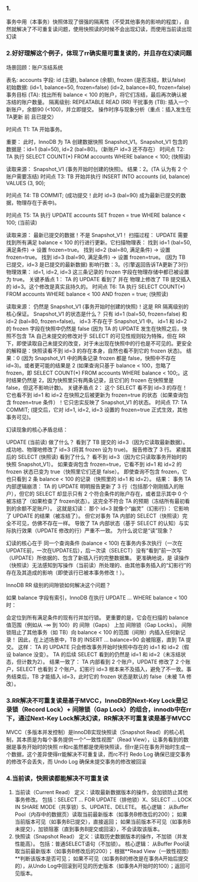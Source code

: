 ### 1.
事务中用（本事务）快照体现了很强的隔离性（不受其他事务的影响的程度），自然就解决了不可重复读问题，使用快照读的时候不会出现幻读，而使用当前读出现幻读

### 2.好好理解这个例子，体现了rr确实是可重复读的，并且存在幻读问题
场景回顾：账户冻结系统

表名: accounts
字段: id (主键), balance (余额), frozen (是否冻结，默认false)
初始数据:
(id=1, balance=50, frozen=false)
(id=2, balance=80, frozen=false)
事务目标 (TA): 找出所有 balance < 100 的账户，将它们冻结，最后再次确认被冻结的账户数量。
隔离级别: REPEATABLE READ (RR)
干扰事务 (TB): 插入一个新账户，余额90 (<100)，并立即提交。
操作时序与现象分析（重点：插入发生在TA更新 前 且已提交）

时间点 T1: TA 开始事务。

重要： 此时，InnoDB 为 TA 创建数据快照 Snapshot_V1。Snapshot_V1 包含的数据是：id=1 (bal=50), id=2 (bal=80)。（新账户 id=3 还不存在）
时间点 T2: TA 执行 SELECT COUNT(*) FROM accounts WHERE balance < 100; (快照读)

读取来源： Snapshot_V1 (事务开始时创建的快照)。
结果：2。(TA 认为有 2 个账户需要冻结)
时间点 T3: TB 开始并执行 INSERT INTO accounts (id, balance) VALUES (3, 90);

时间点 T4: TB COMMIT; (成功提交！此时 id=3 (bal=90) 成为最新已提交的数据，物理存在于表中)。

时间点 T5: TA 执行 UPDATE accounts SET frozen = true WHERE balance < 100; (当前读)

读取来源： 最新已提交的数据！不是 Snapshot_V1！
扫描过程： UPDATE 需要找到所有满足 balance < 100 的行进行更新。它扫描物理表：
找到 id=1 (bal=50, 满足条件) -> 设置 frozen=true。
找到 id=2 (bal=80, 满足条件) -> 设置 frozen=true。
找到 id=3 (bal=90, 满足条件) -> 设置 frozen=true。 (因为 TB 已提交，id=3 是已提交的最新数据)
影响行数：3。(引擎返回告诉TA更新了3行)
物理效果： id=1, id=2, id=3 这三条记录的 frozen 字段在物理存储中都已被设置为 true。
关键矛盾点 1： TA 的 UPDATE 看到了 并在 物理上修改了 TB 提交插入的 id=3。这个修改是真实且持久的。
时间点 T6: TA 执行 SELECT COUNT(*) FROM accounts WHERE balance < 100 AND frozen = true; (快照读)

读取来源： 仍然是 Snapshot_V1 (事务开始时创建的快照)！这是 RR 隔离级别的核心保证。
Snapshot_V1 的状态是什么？
只有 id=1 (bal=50, frozen=false) 和 id=2 (bal=80, frozen=false)。
id=3 不存在于 Snapshot_V1 中。
id=1 和 id=2 的 frozen 字段在快照中仍然是 false (因为 TA 的 UPDATE 发生在快照之后，快照不包含 TA 自己未提交的修改对于 SELECT 的可见性规则较为特殊，但在 RR 下，即使读取自己未提交的改变，对于未出现在快照中的行也是不可见的。更安全的解释是：快照读看不到 id=3 的存在本身，自然也看不到它的 frozen 状态)。
结果：0 (因为 Snapshot_V1 中的两条记录 frozen 都是 false，快照中不存在 id=3)。或者更可能的结果是 2 (如果查询只基于 balance < 100，忽略了 frozen，即 SELECT COUNT(*) FROM accounts WHERE balance < 100;。这时结果仍然是 2，因为快照里只有两条记录，且它们的 frozen 在快照里是 false，但这不影响计数)。
关键矛盾点 2： 这个 SELECT 看不到 id=3 的存在！它也看不到 id=1 和 id=2 在快照之后被更新为 frozen=true 的状态（如果查询包含 frozen=true 条件）！它只忠实反映了 Snapshot_V1 的状态。
时间点 T7: TA COMMIT; (提交后，它对 id=1, id=2, id=3 设置的 frozen=true 正式生效，其他事务可见)。

幻读现象的核心矛盾总结：

UPDATE (当前读) 做了什么？
看到了 TB 提交的 id=3（因为它读取最新数据）。
成功地、物理地修改了 id=3 (将其 frozen 设为 true)。
报告修改了 3 行。
紧接其后的 SELECT (快照读) 看到了什么？
看不到 id=3（因为它只读取事务开始时的快照 Snapshot_V1）。
如果查询包含 frozen=true，它看不到 id=1 和 id=2 的 frozen 状态已变为 true（快照里它们还是 false）。
即使查询不包含 frozen，它也只看到 2 条 balance < 100 的记录（快照里的 id=1 和 id=2）。
结果：
事务 TA 内部逻辑崩溃： TA 的 UPDATE 明明报告更新了 3 行（包括那个刚刚插入的账户），但它的 SELECT 却显示只有 2 个符合条件的账户存在，或者显示其中 0 个被冻结了（如果检查了 frozen状态）。这完全不符合 TA 的预期（冻结所有最初看到的余额不足账户）。
这就是幻读： 那个 id=3 就像个“幽灵”（幻影行）：
它影响了 UPDATE 的结果（被冻结了）。
但它对事务 TA 内部的 SELECT（快照读）完全不可见，仿佛不存在一样。
导致了 TA 内部状态（基于 SELECT 的认知）与实际执行效果（UPDATE 修改的行）严重不一致。
为什么说它是“读”现象？

幻读的核心在于 同一个查询条件 (balance < 100) 在事务内多次执行（一次在UPDATE前，一次在UPDATE后），后一次读（SELECT）没有“看到”前一次写（UPDATE）所依据的、包含了新插入行的完整数据集。 更准确地说，是 读操作（快照读）无法感知到写操作（当前读）所处理的、由其他事务插入的“幻影行”的存在及其造成的影响（即使该行已被本事务修改！）。

InnoDB RR 级别的间隙锁如何解决这个问题？

如果 balance 字段有索引，InnoDB 在执行 UPDATE ... WHERE balance < 100 时：

会定位到所有满足条件的现有行并加行锁。
更重要的是，它会在扫描的 balance 值范围（例如从 -∞ 到 100）的 间隙（Gaps） 上加 间隙锁（Gap Locks）。
间隙锁阻止了其他事务（如 TB）向 balance < 100 的范围（间隙）内插入任何新记录！
因此，在上述场景中，TB 的 INSERT ... balance=90 会被阻塞，直到 TA 提交。
这样：
TA 的 UPDATE 只会修改事务开始时快照中存在的 id=1 和 id=2（假设 balance 没变）。
TA 的后续 SELECT 看到的仍然是 id=1 和 id=2（未冻结状态，但计数为2）。
结果一致了： TA 内部看到 2 个账户，UPDATE 修改了 2 个账户，SELECT 也看到 2 个账户。幻影行 id=3 根本来不及插入，避免了不一致。事务结束后，TB 才能插入 id=3，此时它的 frozen 状态是默认的 false（未被 TA 修改）。

### 3.RR解决不可重复读是基于MVCC，InnoDB的Next-Key Lock是记录锁（Record Lock）+ 间隙锁（Gap Lock）的组合，innodb中在rr下，通过Next-Key Lock解决幻读，RR解决不可重复读是基于MVCC
MVCC（多版本并发控制）是InnoDB实现快照读（Snapshot Read）的核心机制，其本质是为每个事务提供一个“一致性视图”（Read View），让事务看到的数据是事务开始时的快照
rr和rc虽然都是使用快照读，但rr是只在事务开始时生成一个数据，这个差异使得rr能解决不可重复读，而rc不行
Redo Log 确保已提交事务的修改不会丢失，而 Undo Log 确保未提交事务的修改被回滚

### 4.当前读，快照读都能解决不可重复读
1. 当前读（Current Read）
定义：读取最新数据版本的操作，会加锁防止其他事务修改。
包括：SELECT ... FOR UPDATE（排他锁）X、SELECT ... LOCK IN SHARE MODE（共享锁）S、UPDATE、DELETE。
核心逻辑：
从Buffer Pool（内存中的数据页）读取当前最新版本（如事务B修改后的200）；
如果当前版本可见（如事务B已提交），直接返回；
如果当前版本不可见（如事务B未提交），加锁阻塞（直到事务B提交或回滚），不会读取该版本。
2. 快照读（Snapshot Read）
定义：读取历史数据版本的操作，不加锁（并发性能高）。
包括：普通SELECT语句（不加锁）。
核心逻辑：
从Buffer Pool读取当前最新版本（如事务B修改后的200）；
根据**Read View（一致性视图）**判断该版本是否可见；
如果不可见（如事务B的修改是在事务A开始后提交的），从Undo Log中回滚到可见的历史版本（如事务A开始时的100）；返回可见版本。
